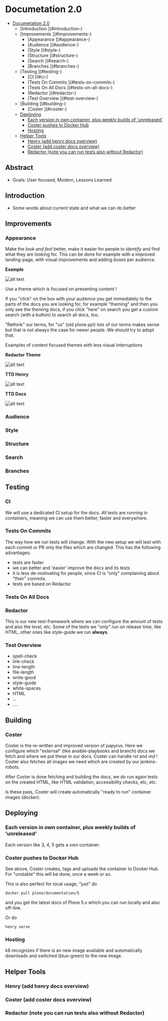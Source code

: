 # Documetation 2.0

<!-- TOC depthFrom:1 depthTo:6 withLinks:1 updateOnSave:1 orderedList:0 -->

- [Documetation 2.0](#documetation-20)
	- [Introduction []()](#introduction-)
	- [Improvements []()](#improvements-)
		- [Appearance []()](#appearance-)
		- [Audience []()](#audience-)
		- [Style []()](#style-)
		- [Structure []()](#structure-)
		- [Search []()](#search-)
		- [Branches []()](#branches-)
	- [Testing []()](#testing-)
		- [CI []()](#ci-)
		- [Tests On Commits []()](#tests-on-commits-)
		- [Tests On All Docs []()](#tests-on-all-docs-)
		- [Redactor []()](#redactor-)
		- [Test Overview []()](#test-overview-)
	- [Building []()](#building-)
		- [Coster []()](#coster-)
	- [Deploying](#deploying)
		- [Each version in own container, plus weekly builds of 'unreleased'](#each-version-in-own-container-plus-weekly-builds-of-unreleased)
		- [Coster pushes to Docker Hub](#coster-pushes-to-docker-hub)
		- [Hosting](#hosting)
	- [Helper Tools](#helper-tools)
		- [Henry (add henry docs overview)](#henry-add-henry-docs-overview)
		- [Coster (add coster docs overview)](#coster-add-coster-docs-overview)
		- [Redactor (note you can run tests also without Redactor)](#redactor-note-you-can-run-tests-also-without-redactor)

<!-- /TOC -->

 ## Abstract []()

- Goals: User focused, Modern, Lessons Learned

## Introduction []()

- Some words about current state and what we can do better

## Improvements []()

### Appearance []()

Make the _look and feel_ better, make it easier for people to _identify_ and find what they are looking for. This can be done for example with a improved landing-page, with visual improvements and adding _boxes_ per audience.

**Example**

![alt text](https://raw.githubusercontent.com/plone/docs_2.0/master/_static/new_docs_landing.png "Example Docs Landing ")

Use a theme which is focused on presenting content !

If you "click" on the box with your audience you get immediately to the parts of the docs you are looking for, for example "theming" and then you only see the theming docs, if you click "here" on search you get a custom search (with a button) to search all docs, too.

"Rethink" our terms, for "us" (old plone ppl) lots of our terms makes sense but that is not always the case for newer people. We should try to adopt that.

Examples of content focused themes with less visual interruptions

**Redactor Theme**

![alt text](https://raw.githubusercontent.com/plone/docs_2.0/master/_static/redactor_theme.png "Redactor Theme")

**TTD Henry**

![alt text](https://raw.githubusercontent.com/plone/docs_2.0/master/_static/henry_own_docs.png "Henry Theme")

**TTD Docs**

![alt text](https://raw.githubusercontent.com/plone/docs_2.0/master/_static/docs_ttd.png "TTD Docs")

### Audience []()

### Style []()

### Structure []()

### Search []()

### Branches []()

## Testing []()

### CI []()

We will use a dedicated CI setup for the docs. All tests are running in containers, meaning we can use them better, faster and everywhere.

### Tests On Commits []()

The way how we run tests will change. With the new setup we will test with each commit or PR only the files which are changed. This has the following advantages:

- tests are faster
- we can better and 'easier' improve the docs and its tests
- it is less de-motivating for people, since CI is "only" complaining about "their" commits.
- tests are based on Redactor

### Tests On All Docs []()

### Redactor []()

This is our new test-framework where we can configure the amount of tests and also the level, etc. Some of the tests we "only" run on release time, like HTML, other ones like style-guide we run **always**.

### Test Overview []()

- spell-check
- link-check
- line-length
- file-length
- write-good
- style-guide
- white-spaces
- HTML
- ...
- ....

## Building []()

### Coster []()

Coster is the re-written and improved version of papyrus. Here we configure which "external" (like ansible-playbooks and branch) docs we fetch and where we put these in our docs. Coster can handle _rst_ and _md_ ! Coster also fetches all images we need which are created by our jenkins-robots.

After Coster is done fetching and building the docs, we do run again tests on the created HTML, like HTML validation, accessibility checks, etc, etc.

Is these pass, Coster will create automatically "ready to run" container images (docker).

## Deploying

### Each version in own container, plus weekly builds of 'unreleased'

Each version like 3, 4, 5 gets a own container.

### Coster pushes to Docker Hub

See above, Coster creates, tags and uploads the container to Docker Hub. For "unstable" this will be done, once a week or so.

This is also perfect for local usage, "just" do

```
docker pull plone/documentation/5
```

and you get the latest docs of Plone 5.x which you can run locally and also off-line.

Or do

```
henry serve
```

### Hosting

k8 recognizes if there is an new image available and automatically downloads and switched (blue-green) to the new image.

## Helper Tools

### Henry (add henry docs overview)

### Coster (add coster docs overview)

### Redactor (note you can run tests also without Redactor)
